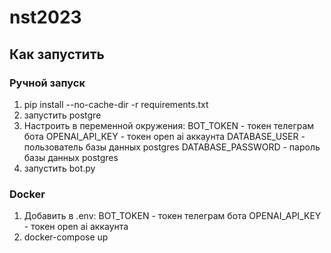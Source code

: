 # nst2023

## Как запустить

### Ручной запуск
1. pip install --no-cache-dir -r requirements.txt
2. запустить postgre
3. Настроить в переменной окружения: 
BOT_TOKEN - токен телеграм бота
OPENAI_API_KEY - токен open ai аккаунта
DATABASE_USER - пользователь базы данных postgres
DATABASE_PASSWORD - пароль базы данных postgres
4. запустить bot.py

### Docker
1. Добавить в .env: 
BOT_TOKEN - токен телеграм бота
OPENAI_API_KEY - токен open ai аккаунта
2. docker-compose up